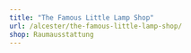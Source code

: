 ```yaml
---
title: "The Famous Little Lamp Shop"
url: /alcester/the-famous-little-lamp-shop/
shop: Raumausstattung
---
```

